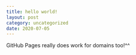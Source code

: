 ```yaml
---
title: hello world!
layout: post
category: uncategorized
date: 2020-07-05
---
```


GitHub Pages really does work for domains too!^^